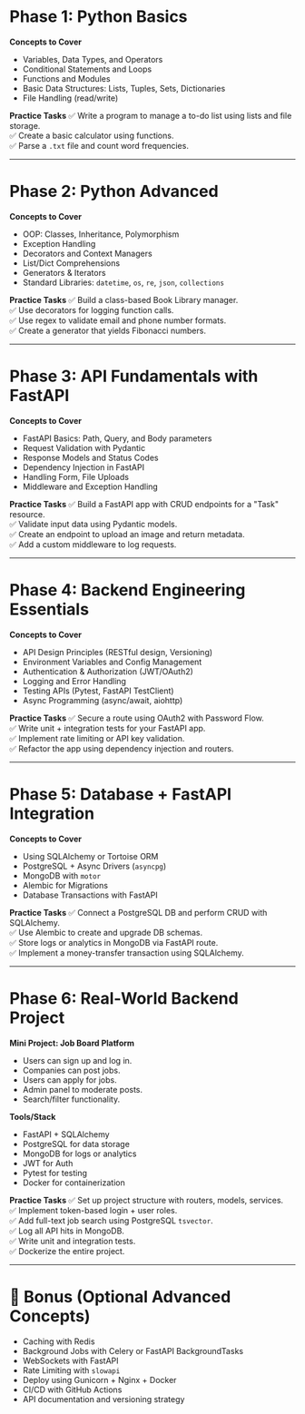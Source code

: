 # **Phase 1: Python Basics**
**Concepts to Cover**
- Variables, Data Types, and Operators  
- Conditional Statements and Loops  
- Functions and Modules  
- Basic Data Structures: Lists, Tuples, Sets, Dictionaries  
- File Handling (read/write)

**Practice Tasks**
✅ Write a program to manage a to-do list using lists and file storage.  
✅ Create a basic calculator using functions.  
✅ Parse a `.txt` file and count word frequencies.

---

# **Phase 2: Python Advanced**
**Concepts to Cover**
- OOP: Classes, Inheritance, Polymorphism  
- Exception Handling  
- Decorators and Context Managers  
- List/Dict Comprehensions  
- Generators & Iterators  
- Standard Libraries: `datetime`, `os`, `re`, `json`, `collections`

**Practice Tasks**
✅ Build a class-based Book Library manager.  
✅ Use decorators for logging function calls.  
✅ Use regex to validate email and phone number formats.  
✅ Create a generator that yields Fibonacci numbers.

---

# **Phase 3: API Fundamentals with FastAPI**
**Concepts to Cover**
- FastAPI Basics: Path, Query, and Body parameters  
- Request Validation with Pydantic  
- Response Models and Status Codes  
- Dependency Injection in FastAPI  
- Handling Form, File Uploads  
- Middleware and Exception Handling

**Practice Tasks**
✅ Build a FastAPI app with CRUD endpoints for a "Task" resource.  
✅ Validate input data using Pydantic models.  
✅ Create an endpoint to upload an image and return metadata.  
✅ Add a custom middleware to log requests.

---

# **Phase 4: Backend Engineering Essentials**
**Concepts to Cover**
- API Design Principles (RESTful design, Versioning)  
- Environment Variables and Config Management  
- Authentication & Authorization (JWT/OAuth2)  
- Logging and Error Handling  
- Testing APIs (Pytest, FastAPI TestClient)  
- Async Programming (async/await, aiohttp)

**Practice Tasks**
✅ Secure a route using OAuth2 with Password Flow.  
✅ Write unit + integration tests for your FastAPI app.  
✅ Implement rate limiting or API key validation.  
✅ Refactor the app using dependency injection and routers.

---

# **Phase 5: Database + FastAPI Integration**
**Concepts to Cover**
- Using SQLAlchemy or Tortoise ORM  
- PostgreSQL + Async Drivers (`asyncpg`)  
- MongoDB with `motor`  
- Alembic for Migrations  
- Database Transactions with FastAPI

**Practice Tasks**
✅ Connect a PostgreSQL DB and perform CRUD with SQLAlchemy.  
✅ Use Alembic to create and upgrade DB schemas.  
✅ Store logs or analytics in MongoDB via FastAPI route.  
✅ Implement a money-transfer transaction using SQLAlchemy.

---

# **Phase 6: Real-World Backend Project**
**Mini Project: Job Board Platform**
- Users can sign up and log in.
- Companies can post jobs.
- Users can apply for jobs.
- Admin panel to moderate posts.
- Search/filter functionality.

**Tools/Stack**
- FastAPI + SQLAlchemy  
- PostgreSQL for data storage  
- MongoDB for logs or analytics  
- JWT for Auth  
- Pytest for testing  
- Docker for containerization

**Practice Tasks**
✅ Set up project structure with routers, models, services.  
✅ Implement token-based login + user roles.  
✅ Add full-text job search using PostgreSQL `tsvector`.  
✅ Log all API hits in MongoDB.  
✅ Write unit and integration tests.  
✅ Dockerize the entire project.

---

# 🌟 Bonus (Optional Advanced Concepts)
- Caching with Redis  
- Background Jobs with Celery or FastAPI BackgroundTasks  
- WebSockets with FastAPI  
- Rate Limiting with `slowapi`  
- Deploy using Gunicorn + Nginx + Docker  
- CI/CD with GitHub Actions  
- API documentation and versioning strategy
